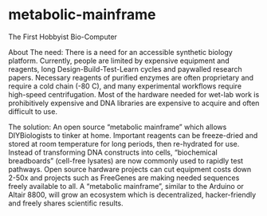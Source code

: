 # metabolic-mainframe
The First Hobbyist Bio-Computer

About
The need:
There is a need for an accessible synthetic biology platform. Currently, people are limited by expensive equipment and reagents, long Design-Build-Test-Learn cycles and paywalled research papers. Necessary reagents of purified enzymes are often proprietary and require a cold chain (-80 C), and many experimental workflows require high-speed centrifugation. Most of the hardware needed for wet-lab work is prohibitively expensive and DNA libraries are expensive to acquire and often difficult to use.
 
The solution: 
An open source “metabolic mainframe” which allows DIYBiologists to tinker at home. 
Important reagents can be freeze-dried and stored at room temperature for long periods, then re-hydrated for use. Instead of transforming DNA constructs into cells, “biochemical breadboards” (cell-free lysates) are now commonly used to rapidly test pathways. Open source hardware projects can cut equipment costs down 2-50x and projects such as FreeGenes are making needed sequences freely available to all. A “metabolic mainframe”, similar to the Arduino or Altair 8800, will grow an ecosystem which is decentralized, hacker-friendly and freely shares scientific results.
